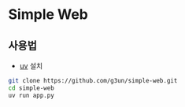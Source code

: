 # Simple Web

## 사용법

- [uv](https://github.com/astral-sh/uv) 설치

```bash
git clone https://github.com/g3un/simple-web.git
cd simple-web
uv run app.py
```
